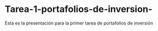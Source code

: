 # Tarea-1-portafolios-de-inversion-
Esta es la presentación para la primer tarea de portafolios de inversión 
